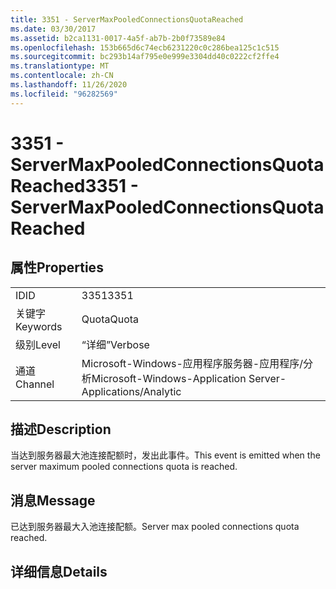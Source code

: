 ```yaml
---
title: 3351 - ServerMaxPooledConnectionsQuotaReached
ms.date: 03/30/2017
ms.assetid: b2ca1131-0017-4a5f-ab7b-2b0f73589e84
ms.openlocfilehash: 153b665d6c74ecb6231220c0c286bea125c1c515
ms.sourcegitcommit: bc293b14af795e0e999e3304dd40c0222cf2ffe4
ms.translationtype: MT
ms.contentlocale: zh-CN
ms.lasthandoff: 11/26/2020
ms.locfileid: "96282569"
---
```

# <a name="3351---servermaxpooledconnectionsquotareached"></a><span data-ttu-id="371f5-102">3351 - ServerMaxPooledConnectionsQuotaReached</span><span class="sxs-lookup"><span data-stu-id="371f5-102">3351 - ServerMaxPooledConnectionsQuotaReached</span></span>

## <a name="properties"></a><span data-ttu-id="371f5-103">属性</span><span class="sxs-lookup"><span data-stu-id="371f5-103">Properties</span></span>  
  
|||  
|-|-|  
|<span data-ttu-id="371f5-104">ID</span><span class="sxs-lookup"><span data-stu-id="371f5-104">ID</span></span>|<span data-ttu-id="371f5-105">3351</span><span class="sxs-lookup"><span data-stu-id="371f5-105">3351</span></span>|  
|<span data-ttu-id="371f5-106">关键字</span><span class="sxs-lookup"><span data-stu-id="371f5-106">Keywords</span></span>|<span data-ttu-id="371f5-107">Quota</span><span class="sxs-lookup"><span data-stu-id="371f5-107">Quota</span></span>|  
|<span data-ttu-id="371f5-108">级别</span><span class="sxs-lookup"><span data-stu-id="371f5-108">Level</span></span>|<span data-ttu-id="371f5-109">“详细”</span><span class="sxs-lookup"><span data-stu-id="371f5-109">Verbose</span></span>|  
|<span data-ttu-id="371f5-110">通道</span><span class="sxs-lookup"><span data-stu-id="371f5-110">Channel</span></span>|<span data-ttu-id="371f5-111">Microsoft-Windows-应用程序服务器-应用程序/分析</span><span class="sxs-lookup"><span data-stu-id="371f5-111">Microsoft-Windows-Application Server-Applications/Analytic</span></span>|  
  
## <a name="description"></a><span data-ttu-id="371f5-112">描述</span><span class="sxs-lookup"><span data-stu-id="371f5-112">Description</span></span>  

 <span data-ttu-id="371f5-113">当达到服务器最大池连接配额时，发出此事件。</span><span class="sxs-lookup"><span data-stu-id="371f5-113">This event is emitted when the server maximum pooled connections quota is reached.</span></span>  
  
## <a name="message"></a><span data-ttu-id="371f5-114">消息</span><span class="sxs-lookup"><span data-stu-id="371f5-114">Message</span></span>  

 <span data-ttu-id="371f5-115">已达到服务器最大入池连接配额。</span><span class="sxs-lookup"><span data-stu-id="371f5-115">Server max pooled connections quota reached.</span></span>  
  
## <a name="details"></a><span data-ttu-id="371f5-116">详细信息</span><span class="sxs-lookup"><span data-stu-id="371f5-116">Details</span></span>
